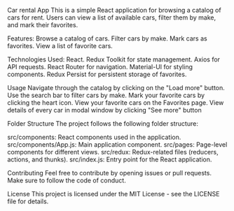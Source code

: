 Car rental App
This is a simple React application for browsing a catalog of cars for rent. Users can view a list of available cars, filter them by make, and mark their favorites.

Features:
Browse a catalog of cars.
Filter cars by make.
Mark cars as favorites.
View a list of favorite cars.


Technologies Used:
React.
Redux Toolkit for state management.
Axios for API requests.
React Router for navigation.
Material-UI for styling components.
Redux Persist for persistent storage of favorites.


Usage
Navigate through the catalog by clicking on the "Load more" button.
Use the search bar to filter cars by make.
Mark your favorite cars by clicking the heart icon.
View your favorite cars on the Favorites page.
View details of every car in modal window by clicking "See more" button

Folder Structure
The project follows the following folder structure:

src/components: React components used in the application.
src/components/App.js: Main application component.
src/pages: Page-level components for different views.
src/redux: Redux-related files (reducers, actions, and thunks).
src/index.js: Entry point for the React application.

Contributing
Feel free to contribute by opening issues or pull requests. Make sure to follow the code of conduct.

License
This project is licensed under the MIT License - see the LICENSE file for details.






